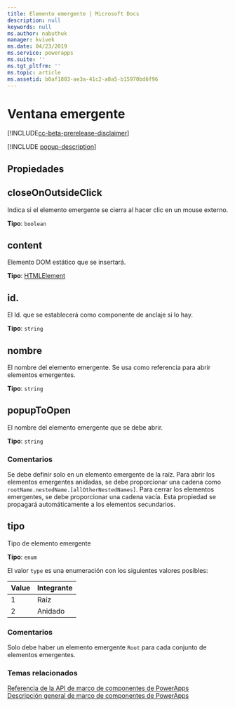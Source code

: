 ```yaml
---
title: Elemento emergente | Microsoft Docs
description: null
keywords: null
ms.author: nabuthuk
manager: kvivek
ms.date: 04/23/2019
ms.service: powerapps
ms.suite: ''
ms.tgt_pltfrm: ''
ms.topic: article
ms.assetid: b0af1803-ae3a-41c2-a8a5-b15970bd6f96
---
```


# <a name="popup"></a>Ventana emergente

[!INCLUDE[cc-beta-prerelease-disclaimer](../../../includes/cc-beta-prerelease-disclaimer.md)]

[!INCLUDE [popup-description](includes/popup-description.md)]

## <a name="properties"></a>Propiedades

## <a name="closeonoutsideclick"></a>closeOnOutsideClick

Indica si el elemento emergente se cierra al hacer clic en un mouse externo.

**Tipo**: `boolean`

## <a name="content"></a>content

Elemento DOM estático que se insertará.

**Tipo**: [HTMLElement](https://developer.mozilla.org/docs/Web/API/HTMLElement)

## <a name="id"></a>id.

El Id. que se establecerá como componente de anclaje si lo hay.

**Tipo**: `string`

## <a name="name"></a>nombre

El nombre del elemento emergente. Se usa como referencia para abrir elementos emergentes.

**Tipo**: `string`

## <a name="popuptoopen"></a>popupToOpen

El nombre del elemento emergente que se debe abrir.

**Tipo**: `string`

### <a name="remarks"></a>Comentarios

Se debe definir solo en un elemento emergente de la raíz. Para abrir los elementos emergentes anidadas, se debe proporcionar una cadena como `rootName.nestedName.[allOtherNestedNames]`. Para cerrar los elementos emergentes, se debe proporcionar una cadena vacía. Esta propiedad se propagará automáticamente a los elementos secundarios.

## <a name="type"></a>tipo

Tipo de elemento emergente

**Tipo**: `enum`

El valor `type` es una enumeración con los siguientes valores posibles:

|Value|Integrante|
|--|--|
|1|Raíz|
|2|Anidado|

### <a name="remarks"></a>Comentarios

Solo debe haber un elemento emergente `Root` para cada conjunto de elementos emergentes.

### <a name="related-topics"></a>Temas relacionados

[Referencia de la API de marco de componentes de PowerApps](../reference/index.md)<br/>
[Descripción general de marco de componentes de PowerApps](../overview.md)